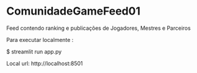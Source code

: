 # ComunidadeGameFeed01
Feed contendo ranking e publicações de Jogadores, Mestres e Parceiros



Para executar localmente :

$ streamlit run app.py

Local url: http://localhost:8501